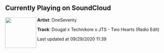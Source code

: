 ## Currently Playing on SoundCloud

[<img align="left" width="100" src="https://i1.sndcdn.com/artworks-0trdrDqAyCKSSA1D-xzOPrA-t50x50.jpg">](https://soundcloud.com/oneseventy/dougal-x-technikore-x-jts-two-hearts-radio-edit)

**Artist**: OneSeventy 

**Track**: Dougal x Technikore x JTS - Two Hearts (Radio Edit)

Last updated at 09/29/2020 11:39
